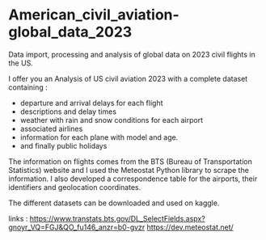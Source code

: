 # American_civil_aviation-global_data_2023
Data import, processing and analysis of global data on 2023 civil flights in the US.

I offer you an Analysis of US civil aviation 2023 with a complete dataset containing :
- departure and arrival delays for each flight
- descriptions and delay times
- weather with rain and snow conditions for each airport
- associated airlines
- information for each plane with model and age.
- and finally public holidays

The information on flights comes from the BTS (Bureau of Transportation Statistics) website
and I used the Meteostat Python library to scrape the information. I also developed a correspondence table
for the airports, their identifiers and geolocation coordinates.

The different datasets can be downloaded and used on kaggle.

links :
https://www.transtats.bts.gov/DL_SelectFields.aspx?gnoyr_VQ=FGJ&QO_fu146_anzr=b0-gvzr
https://dev.meteostat.net/
